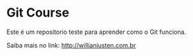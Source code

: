 # Git Course

Este é um repositorio teste para aprender como o Git funciona.

Saiba mais no link: http://willianjusten.com.br
